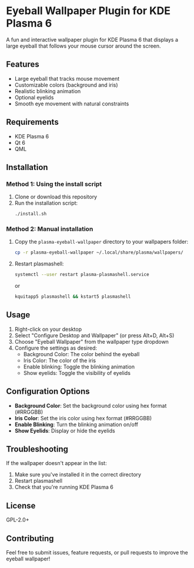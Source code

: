 # Eyeball Wallpaper Plugin for KDE Plasma 6

A fun and interactive wallpaper plugin for KDE Plasma 6 that displays a large eyeball that follows your mouse cursor around the screen.

## Features

- Large eyeball that tracks mouse movement
- Customizable colors (background and iris)
- Realistic blinking animation
- Optional eyelids
- Smooth eye movement with natural constraints

## Requirements

- KDE Plasma 6
- Qt 6
- QML

## Installation

### Method 1: Using the install script

1. Clone or download this repository
2. Run the installation script:
   ```bash
   ./install.sh
   ```

### Method 2: Manual installation

1. Copy the `plasma-eyeball-wallpaper` directory to your wallpapers folder:
   ```bash
   cp -r plasma-eyeball-wallpaper ~/.local/share/plasma/wallpapers/
   ```

2. Restart plasmashell:
   ```bash
   systemctl --user restart plasma-plasmashell.service
   ```
   or
   ```bash
   kquitapp5 plasmashell && kstart5 plasmashell
   ```

## Usage

1. Right-click on your desktop
2. Select "Configure Desktop and Wallpaper" (or press Alt+D, Alt+S)
3. Choose "Eyeball Wallpaper" from the wallpaper type dropdown
4. Configure the settings as desired:
   - Background Color: The color behind the eyeball
   - Iris Color: The color of the iris
   - Enable blinking: Toggle the blinking animation
   - Show eyelids: Toggle the visibility of eyelids

## Configuration Options

- **Background Color**: Set the background color using hex format (#RRGGBB)
- **Iris Color**: Set the iris color using hex format (#RRGGBB)
- **Enable Blinking**: Turn the blinking animation on/off
- **Show Eyelids**: Display or hide the eyelids

## Troubleshooting

If the wallpaper doesn't appear in the list:
1. Make sure you've installed it in the correct directory
2. Restart plasmashell
3. Check that you're running KDE Plasma 6

## License

GPL-2.0+

## Contributing

Feel free to submit issues, feature requests, or pull requests to improve the eyeball wallpaper!